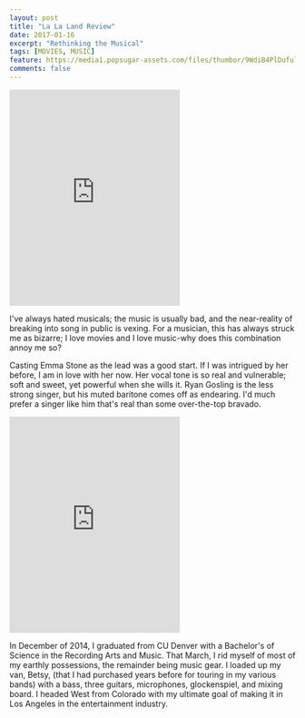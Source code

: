 ```yaml
---
layout: post
title: "La La Land Review"
date: 2017-01-16
excerpt: "Rethinking the Musical"
tags: [MOVIES, MUSIC]
feature: https://media1.popsugar-assets.com/files/thumbor/9WdiB4PlDufulnnfDWSA4RRZd0Y/fit-in/1024x1024/filters:format_auto-!!-:strip_icc-!!-/2016/12/07/820/n/1922283/netimgzw5xt6/i/You-Love-Jazz-Now-Composer-Justin-Hurwitz.jpg
comments: false
---
```


  <iframe  src="https://embed.spotify.com/?uri=spotify:track:6XQHlsNu6so4PdglFkJQRJ" width="300" height="380" frameborder="0" allowtransparency="true" style="margin-left:1orem;"></iframe>


I've always hated musicals; the music is usually bad, and the near-reality of breaking into song in public is vexing. For a musician, this has always struck me as bizarre; I love movies and I love music-why does this combination annoy me so?

Casting Emma Stone as the lead was a good start. If I was intrigued by her before, I am in love with her now. Her vocal tone is so real and vulnerable; soft and sweet, yet powerful when she wills it. Ryan Gosling is the less strong singer, but his muted baritone comes off as endearing. I'd much prefer a singer like him that's real than some over-the-top bravado.

<iframe src="https://embed.spotify.com/?uri=spotify:track:5kRBzRZmZTXVg8okC7SJFZ" width="300" height="380" frameborder="0" allowtransparency="true" style="margin-left:1orem;"></iframe>

In December of 2014, I graduated from CU Denver with a Bachelor's of Science in the Recording Arts and Music. That March, I rid myself of most of my earthly possessions, the remainder being music gear. I loaded up my van, Betsy, (that I had purchased years before for touring in my various bands) with a bass, three guitars, microphones, glockenspiel, and mixing board. I headed West from Colorado with my ultimate goal of making it in Los Angeles in the entertainment industry.
